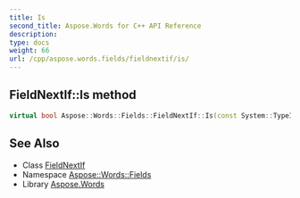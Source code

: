 ```yaml
---
title: Is
second_title: Aspose.Words for C++ API Reference
description: 
type: docs
weight: 66
url: /cpp/aspose.words.fields/fieldnextif/is/
---
```

## FieldNextIf::Is method




```cpp
virtual bool Aspose::Words::Fields::FieldNextIf::Is(const System::TypeInfo &target) const override
```

## See Also

* Class [FieldNextIf](../)
* Namespace [Aspose::Words::Fields](../../)
* Library [Aspose.Words](../../../)
